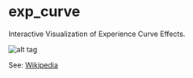# exp_curve
Interactive Visualization of Experience Curve Effects. 

![alt tag](https://raw.githubusercontent.com/ffinstitute/exp_curve/master/thumbnail.png)

See: <a href="https://en.wikipedia.org/wiki/Experience_curve_effects">Wikipedia</a>
